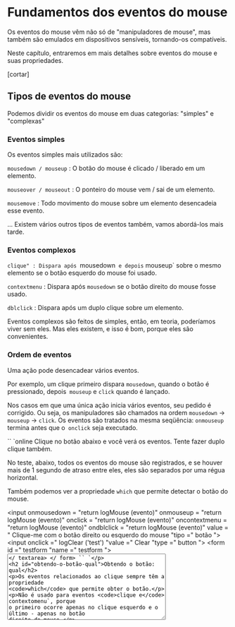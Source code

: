 # Fundamentos dos eventos do mouse

Os eventos do mouse vêm não só de "manipuladores de mouse", mas também são emulados em dispositivos sensíveis, tornando-os compatíveis.

Neste capítulo, entraremos em mais detalhes sobre eventos do mouse e suas propriedades.

[cortar]

## Tipos de eventos do mouse

Podemos dividir os eventos do mouse em duas categorias: "simples" e "complexas"

### Eventos simples

Os eventos simples mais utilizados são:

`mousedown / mouseup`
: O botão do mouse é clicado / liberado em um elemento.

`mouseover / mouseout`
: O ponteiro do mouse vem / sai de um elemento.

`mousemove`
: Todo movimento do mouse sobre um elemento desencadeia esse evento.

... Existem vários outros tipos de eventos também, vamos abordá-los mais tarde.

### Eventos complexos

`clique"
: Dispara após `mousedown` e depois` mouseup` sobre o mesmo elemento se o botão esquerdo do mouse foi usado.

`contextmenu`
: Dispara após `mousedown` se o botão direito do mouse fosse usado.

`dblclick`
: Dispara após um duplo clique sobre um elemento.

Eventos complexos são feitos de simples, então, em teoria, poderíamos viver sem eles. Mas eles existem, e isso é bom, porque eles são convenientes.

### Ordem de eventos

Uma ação pode desencadear vários eventos.

Por exemplo, um clique primeiro dispara `mousedown`, quando o botão é pressionado, depois` mouseup` e `click` quando é lançado.

Nos casos em que uma única ação inicia vários eventos, seu pedido é corrigido. Ou seja, os manipuladores são chamados na ordem `mousedown` ->` mouseup` -> `click`. Os eventos são tratados na mesma seqüência: `onmouseup` termina antes que o` onclick` seja executado.

`` `online
Clique no botão abaixo e você verá os eventos. Tente fazer duplo clique também.

No teste, abaixo, todos os eventos do mouse são registrados, e se houver mais de 1 segundo de atraso entre eles, eles são separados por uma régua horizontal.

Também podemos ver a propriedade `which` que permite detectar o botão do mouse.

<input onmousedown = "return logMouse (evento)" onmouseup = "return logMouse (evento)" onclick = "return logMouse (evento)" oncontextmenu = "return logMouse (evento)" ondblclick = "return logMouse (evento)" value = " Clique-me com o botão direito ou esquerdo do mouse "tipo =" botão "> <input onclick =" logClear ('test') "value =" Clear "type =" button "> <form id =" testform "name =" testform "> <textarea style =" font-size: 12px; height: 150px; width: 360px; "> </ textarea> </ form>
`` `

## Obtendo o botão: qual

Os eventos relacionados ao clique sempre têm a propriedade `which` que permite obter o botão.

Não é usado para eventos `clique e` contextomenu`, porque o primeiro ocorre apenas no clique esquerdo e o último - apenas no botão direito do mouse.

Mas se rastreamos `mousedown` e` mouseup`, então precisamos disso, porque esses eventos desencadeiam qualquer botão, então `which` permite distinguir entre" right-mousedown "e" left-mousedown ".

Existem os três valores possíveis:

- `event.which == 1` - o botão esquerdo
- `event.which == 2` - o botão do meio
- `event.which == 3` - o botão direito

O botão do meio é um pouco exótico no momento e é muito raramente usado.

## Modificadores: shift, alt, ctrl e meta

Todos os eventos do mouse incluem a informação sobre as teclas modificadoras pressionadas.

As propriedades são:

- `shiftKey`
- `altKey`
- `ctrlKey`
- `metaKey` (` chave: Cmd para Mac)

Por exemplo, o botão abaixo só funciona na tecla ': Alt + Shift` + clique:

`` `html autorun height = 60
<botão id = "botão"> Alt + Shift + Clique em mim! </ button>

<script>
button.onclick = function (event) {
*! *
se (event.altKey && event.shiftKey) {
* /! *
alerta ('Hooray!');
}
};
</ script>
`` `

`` `warn header =" Atenção: no Mac geralmente é "Cmd" em vez de `Ctrl`"
No Windows e no Linux existem teclas modificadoras `key: Alt`,` key: Shift` e `key: Ctrl`. No Mac, há mais uma coisa: `chave: Cmd, corresponde à propriedade` metaKey`.

Na maioria dos casos, quando o Windows / Linux usa `key: Ctrl`, as pessoas Mac usam` key: Cmd`. Então, onde um usuário do Windows pressiona `chave: Ctrl + Enter` ou` chave: Ctrl + A`, um usuário de Mac pressionaria `chave: Cmd + Enter` ou` chave: Cmd + A`, e assim por diante, a maioria dos aplicativos usa `chave: Cmd` em vez de` key: Ctrl`.

Então, se quisermos suportar combinações como 'chave: Ctrl` + clique, então, para o Mac, faz sentido usar `chave: Cmd + clique. Isso é mais confortável para usuários de Mac.

Mesmo que desejemos forçar os usuários do Mac a 'chave: Ctrl` + clique - isso é meio difícil. O problema é: um clique esquerdo com `chave: Ctrl` é interpretado como * com o botão direito do mouse * no Mac, e gera o evento` contextmenu`, e não o `clique 'como Windows / Linux.

Então, se queremos que os usuários de todos os sistemas operacionais se sintam confortáveis, então, juntamente com `ctrlKey`, devemos usar` metaKey`.

Para o código JS, significa que devemos verificar `if (event.ctrlKey || event.metaKey)`.
`` `

`` `warn header =" Existem também dispositivos móveis "
As combinações de teclado são boas como uma adição ao fluxo de trabalho. Então, se o visitante tiver um
teclado - funciona. E se seu dispositivo não o possui - então há outra maneira de fazer o mesmo.
`` `

## Coordenadas: clientX / Y, pageX / Y

Todos os eventos do mouse possuem coordenadas em dois sabores:

1. Window-relative: `clientX` e` clientY`.
2. Document-relative: `pageX` e` pageY`.

Por exemplo, se tivermos uma janela do tamanho 500x500 e o mouse estiver no canto superior esquerdo, então `clientX` e` clientY` são `0`. E se o mouse estiver no centro, então `clientX` e` clientY` são `250`, independentemente do lugar no documento que seja. Eles são semelhantes a `position: fixed`.

`` `` online
Mova o mouse sobre o campo de entrada para ver `clientX / clientY` (está no` iframe`, então as coordenadas são relativas a `iframe`):

`` `html autorun height = 50
<input onmousemove = "this.value = event.clientX + ':' + event.clientY" value = "Mouse over me">
`` `
`` ``

As coordenadas relativas do documento são contadas a partir do canto superior esquerdo do documento, e não a janela.
As coordenadas `pageX`,` pageY` são semelhantes a `position: absolute` no nível do documento.

Você pode ler mais sobre as coordenadas no capítulo <info: coordenadas>.

## Nenhuma seleção em mousedown

Os cliques do mouse têm um efeito colateral que pode ser perturbador. Um duplo clique seleciona o texto.

Se quisermos lidar com eventos de clique, a seleção "extra" não parece boa.

Por exemplo, um duplo clique no texto abaixo seleciona-o além do nosso manipulador:

`` `html autorun height = 50

`` `

Existe uma maneira CSS de interromper a seleção: a propriedade `user-select` de [CSS UI Draft] (https://www.w3.org/TR/css-ui-4/).

A maioria dos navegadores o suporta com prefixos:

`` `html autorun height = 50
<style>
b {
-webkit-user-select: none;
-moz-user-select: none;
-ms-user-select: none;
usuário-selecionar: nenhum;
}
</ style>

Antes...

Não selecionável
</ b>
...Depois de
`` `

Agora, se você clicar duas vezes em "Unselectable", ele não será selecionado. Parece que funciona.

... Mas há um problema potencial! O texto tornou-se verdadeiramente desmarcível. Mesmo que um usuário comece a seleção de "Antes" e termine com "Depois", a seleção ignora a parte "Unselectable". Queremos realmente tornar nosso texto inseguro?

Na maioria das vezes, nós não. Um usuário pode ter motivos válidos para selecionar o texto, para copiar ou outras necessidades. Isso pode ser perturbador se não permitimos que ele o faça. Então, a solução não é tão boa.

O que queremos é evitar a seleção em um duplo clique, é isso.

Uma seleção de texto é a ação padrão do navegador no evento `mousedown`. Então, a solução alternativa seria lidar com `mousedown` e evitá-lo, assim:

`` `html autorun height = 50
Antes...

Clique duas vezes em mim
</ b>
...Depois de
`` `

Agora, o elemento em negrito não está selecionado em dois cliques.

Por outro lado, o texto dentro dele ainda é selecionável. A seleção deve começar não no próprio texto, mas antes ou depois dele. Normalmente, está bem.

`` `` cabeçalho inteligente = "Cancelar a seleção"
Em vez de * impedir * a seleção, podemos cancelá-la "post-factum" no manipulador de eventos.

Veja como:

`` `html autorun height = 50
Antes...
<b ondblclick = "*! * getSelection (). removeAllRanges () * /! *">
Clique duas vezes em mim
</ b>
...Depois de
`` `

Se você clicar duas vezes no elemento em negrito, então a seleção será exibida e, em seguida, será removida imediatamente. Isso não parece ser bom.
`` ``

`` `` cabeçalho inteligente = "Prevenção de cópia"
Se quisermos desabilitar a seleção para proteger o nosso conteúdo de copiar, podemos usar outro evento: `oncopy`.

`` `html autorun height = 80 não-embelezar

Querido usuário,
A cópia está proibida para você.
Se você conhece JS ou HTML, então você pode obter tudo da fonte da página.
</ div>
`` `
Se você tentar copiar um texto no `<div>`, isso não funcionará, porque a ação padrão 'oncopy` é impedida.

Certamente, isso não pode impedir o usuário de abrir HTML-source, mas nem todos sabem como fazê-lo.
`` ``

## Resumo

Os eventos do mouse possuem as seguintes propriedades:

- Botão: `que`.
- Teclas modificadoras (`true` se pressionadas):` altKey`, `ctrlKey`,` shiftKey` e `metaKey` (Mac).
- Se você deseja lidar com `key: Ctrl`, então não se esqueça dos usuários do Mac, eles usam a tecla` `` Cmd` ", então é melhor verificar` if (e.metaKey || e.ctrlKey) `.

- Coordenadas relativas à janela: `clientX / clientY`.
- Coordenadas relativas ao documento: `pageX / clientX`.

Nas tarefas abaixo, também é importante lidar com a seleção como um efeito colateral indesejado dos cliques.

Há várias maneiras, por exemplo:
1. CSS-property `user-select: none` (com prefixos do navegador) desativa-o completamente.
2. Cancelar o post-factum de seleção usando `getSelection (). RemoveAllRanges ()`.
3. Manusear `mousedown` e evitar a ação padrão (geralmente a melhor).

